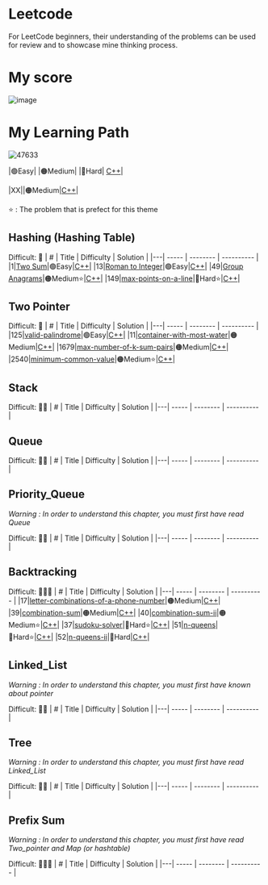 # Leetcode
For LeetCode beginners, their understanding of the problems can be used for review and to showcase mine thinking process.
# My score
![image](https://github.com/bsbacon0966/Leetcode-/assets/114125629/a09acf6a-ef19-4d3a-875c-3377baf0e34a)

# My Learning Path

![47633](https://github.com/bsbacon0966/Leetcode-/assets/114125629/b3156792-eff1-4425-a48e-71d2e5a40c6e)


|🟢Easy|    |🟠Medium|     |🔴Hard|    [C++]()|

|XX|[]()|🟠Medium|[C++]()|

⭐ : The problem that is prefect for this theme

## Hashing (Hashing Table) 

Difficult: 🧠
| # | Title | Difficulty | Solution |
|---| ----- | -------- | ---------- |
|1|[Two Sum](https://leetcode.com/problems/two-sum/)|🟢Easy|[C++](https://github.com/bsbacon0966/Leetcode-/blob/main/solution_CPP/two-sum.cpp)|
|13|[Roman to Integer](https://leetcode.com/problems/roman-to-integer/)|🟢Easy|[C++](https://github.com/bsbacon0966/Leetcode-/blob/main/solution_CPP/roman-to-integer.cpp)|
|49|[Group Anagrams](https://leetcode.com/problems/group-anagrams/)|🟠Medium⭐|[C++](https://github.com/bsbacon0966/Leetcode-/blob/main/solution_CPP/group-anagrams.cpp)|
|149|[max-points-on-a-line](https://leetcode.com/problems/max-points-on-a-line/description/)|🔴Hard⭐|[C++](https://github.com/bsbacon0966/Leetcode-/blob/main/solution_CPP/max-points-on-a-line.cpp)|

## Two Pointer 

Difficult: 🧠
| # | Title | Difficulty | Solution |
|---| ----- | -------- | ---------- |
|125|[valid-palindrome](https://leetcode.com/problems/valid-palindrome/description/)|🟢Easy|[C++](https://github.com/bsbacon0966/Leetcode-/blob/main/solution_CPP/valid-palindrome.cpp)|
|11|[container-with-most-water](https://leetcode.com/problems/container-with-most-water/description)|🟠Medium|[C++](https://github.com/bsbacon0966/Leetcode-/blob/main/solution_CPP/container-with-most-water.cpp)|
|1679|[max-number-of-k-sum-pairs](https://leetcode.com/problems/max-number-of-k-sum-pairs/)|🟠Medium|[C++](https://github.com/bsbacon0966/Leetcode-/blob/main/solution_CPP/max-number-of-k-sum-pairs.cpp)|
|2540|[minimum-common-value](https://leetcode.com/problems/minimum-common-value/)|🟠Medium⭐|[C++](https://github.com/bsbacon0966/Leetcode-/blob/main/solution_CPP/minimum-common-value.cpp)|

## Stack 

Difficult: 🧠🧠
| # | Title | Difficulty | Solution |
|---| ----- | -------- | ---------- |

## Queue

Difficult: 🧠🧠
| # | Title | Difficulty | Solution |
|---| ----- | -------- | ---------- |

## Priority_Queue
*Warning : In order to understand this chapter, you must first have read Queue*

Difficult: 🧠🧠
| # | Title | Difficulty | Solution |
|---| ----- | -------- | ---------- |

## Backtracking

Difficult: 🧠🧠🧠
| # | Title | Difficulty | Solution |
|---| ----- | -------- | ---------- |
|17|[letter-combinations-of-a-phone-number](https://leetcode.com/problems/letter-combinations-of-a-phone-number/description/?envType=list&envId=rvu74kse)|🟠Medium|[C++](https://github.com/bsbacon0966/Leetcode-/blob/main/solution_CPP/letter-combinations-of-a-phone-number.cpp)|
|39|[combination-sum](https://leetcode.com/problems/combination-sum/description/)|🟠Medium|[C++](https://github.com/bsbacon0966/Leetcode-/blob/main/solution_CPP/combination-sum.cpp)|
|40|[combination-sum-ii](https://leetcode.com/problems/combination-sum-ii/)|🟠Medium⭐|[C++](https://github.com/bsbacon0966/Leetcode-/blob/main/solution_CPP/Combination_sum_II.cpp)|
|37|[sudoku-solver](https://leetcode.com/problems/sudoku-solver/description/)|🔴Hard⭐|[C++](https://github.com/bsbacon0966/Leetcode-/blob/main/solution_CPP/sudoku-solver.cpp)|
|51|[n-queens](https://leetcode.com/problems/n-queens/description/)|🔴Hard⭐|[C++](https://github.com/bsbacon0966/Leetcode-/blob/main/solution_CPP/n-queens.cpp)|
|52|[n-queens-ii](https://leetcode.com/problems/n-queens-ii/description/)|🔴Hard|[C++](https://github.com/bsbacon0966/Leetcode-/blob/main/solution_CPP/n-queens-ii.cpp)|



## Linked_List
*Warning : In order to understand this chapter, you must first have known about pointer*

Difficult: 🧠🧠
| # | Title | Difficulty | Solution |
|---| ----- | -------- | ---------- |

## Tree
*Warning : In order to understand this chapter, you must first have read Linked_List*

Difficult: 🧠🧠
| # | Title | Difficulty | Solution |
|---| ----- | -------- | ---------- |

## Prefix Sum
*Warning : In order to understand this chapter, you must first have read Two_pointer and Map (or hashtable)*

Difficult: 🧠🧠🧠
| # | Title | Difficulty | Solution |
|---| ----- | -------- | ---------- |
